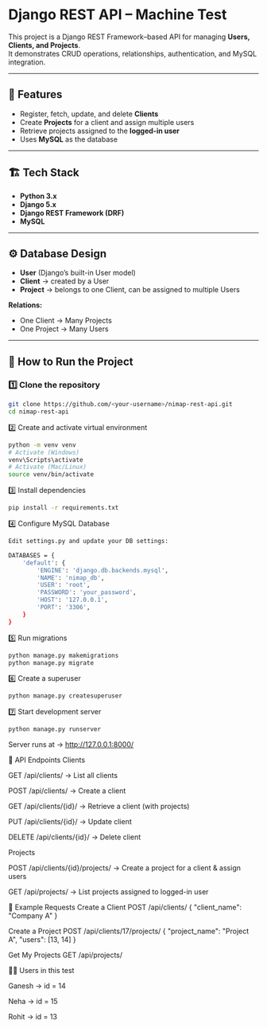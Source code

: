 # Django REST API – Machine Test

This project is a Django REST Framework–based API for managing **Users, Clients, and Projects**.  
It demonstrates CRUD operations, relationships, authentication, and MySQL integration.

---

## 📌 Features
- Register, fetch, update, and delete **Clients**
- Create **Projects** for a client and assign multiple users
- Retrieve projects assigned to the **logged-in user**
- Uses **MySQL** as the database

---

## 🏗️ Tech Stack
- **Python 3.x**
- **Django 5.x**
- **Django REST Framework (DRF)**
- **MySQL**

---

## ⚙️ Database Design
- **User** (Django’s built-in User model)  
- **Client** → created by a User  
- **Project** → belongs to one Client, can be assigned to multiple Users  

**Relations:**
- One Client → Many Projects  
- One Project → Many Users  

---

## 🚀 How to Run the Project

### 1️⃣ Clone the repository
```bash
git clone https://github.com/<your-username>/nimap-rest-api.git
cd nimap-rest-api
```
2️⃣ Create and activate virtual environment
```bash
python -m venv venv
# Activate (Windows)
venv\Scripts\activate
# Activate (Mac/Linux)
source venv/bin/activate
```
3️⃣ Install dependencies
```bash
pip install -r requirements.txt
```
4️⃣ Configure MySQL Database
```bash
Edit settings.py and update your DB settings:

DATABASES = {
    'default': {
        'ENGINE': 'django.db.backends.mysql',
        'NAME': 'nimap_db',
        'USER': 'root',
        'PASSWORD': 'your_password',
        'HOST': '127.0.0.1',
        'PORT': '3306',
    }
}
```
5️⃣ Run migrations
```bash
python manage.py makemigrations
python manage.py migrate
```
6️⃣ Create a superuser
```bash
python manage.py createsuperuser
```
7️⃣ Start development server
```bash
python manage.py runserver
```

Server runs at → http://127.0.0.1:8000/

🔑 API Endpoints
Clients

GET /api/clients/ → List all clients

POST /api/clients/ → Create a client

GET /api/clients/{id}/ → Retrieve a client (with projects)

PUT /api/clients/{id}/ → Update client

DELETE /api/clients/{id}/ → Delete client

Projects

POST /api/clients/{id}/projects/ → Create a project for a client & assign users

GET /api/projects/ → List projects assigned to logged-in user

🧪 Example Requests
Create a Client
POST /api/clients/
{
  "client_name": "Company A"
}

Create a Project
POST /api/clients/17/projects/
{
  "project_name": "Project A",
  "users": [13, 14]
}

Get My Projects
GET /api/projects/

👨‍💻 Users in this test

Ganesh → id = 14

Neha → id = 15

Rohit → id = 13
